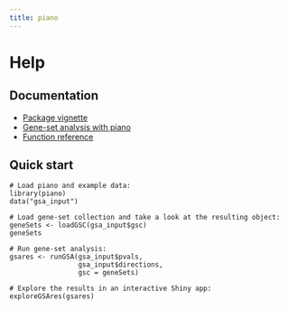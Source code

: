 ```yaml
---
title: piano
---
```


# Help

## Documentation
- [Package vignette](https://www.bioconductor.org/packages/release/bioc/vignettes/piano/inst/doc/piano-vignette.pdf)
- [Gene-set analysis with piano](https://bioconductor.org/packages/release/bioc/vignettes/piano/inst/doc/Running_gene-set_analysis_with_piano.html)
- [Function reference](https://www.bioconductor.org/packages/release/bioc/manuals/piano/man/piano.pdf)

## Quick start

```
# Load piano and example data:
library(piano)
data("gsa_input")

# Load gene-set collection and take a look at the resulting object:
geneSets <- loadGSC(gsa_input$gsc)
geneSets

# Run gene-set analysis:
gsares <- runGSA(gsa_input$pvals,
                 gsa_input$directions,
                 gsc = geneSets)

# Explore the results in an interactive Shiny app:
exploreGSAres(gsares)

```
